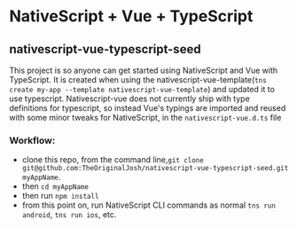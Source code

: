 # NativeScript + Vue + TypeScript
## nativescript-vue-typescript-seed

This project is so anyone can get started using NativeScript and Vue with TypeScript. It is created when using the nativescript-vue-template(`tns create my-app --template nativescript-vue-template`) and updated it to use typescript. Nativescript-vue does not currently ship with type definitions for typescript, so instead Vue's typings are imported and reused with some minor tweaks for NativeScript, in the `nativescript-vue.d.ts` file


### Workflow:

* clone this repo, from the command line,`git clone git@github.com:TheOriginalJosh/nativescript-vue-typescript-seed.git myAppName`. 
* then `cd myAppName` 
* then run `npm install`
* from this point on, run NativeScript CLI commands as normal `tns run android`, `tns run ios`, etc. 
